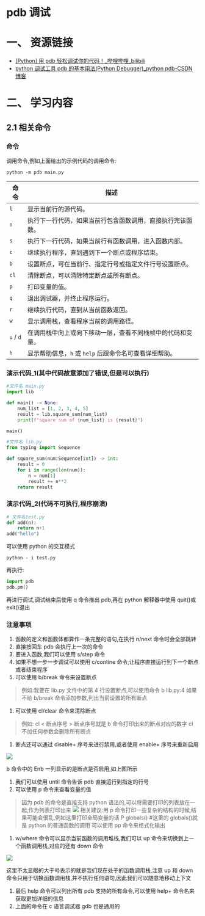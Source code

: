 # pdb 调试

# 一、 资源链接

- [[Python] 用 pdb 轻松调试你的代码！_哔哩哔哩_bilibili](https://www.bilibili.com/video/BV178HVejEjq/?spm_id_from=333.788&vd_source=ced5a6d5721fd19bf99bfaff1eb49a03)
- [python 调试工具 pdb 的基本用法(Python Debugger)_python pdb-CSDN 博客](https://blog.csdn.net/qq_43799400/article/details/122582895)

# 二、 学习内容

## 2.1  相关命令

### 命令

调用命令,例如上面给出的示例代码的调用命令:

`python -m pdb main.py`

| 命令      | 描述                                                       |
| --------- | ---------------------------------------------------------- |
| `l`       | 显示当前行的源代码。                                       |
| `n`       | 执行下一行代码，如果当前行包含函数调用，直接执行完该函数。 |
| `s`       | 执行下一行代码，如果当前行有函数调用，进入函数内部。       |
| `c`       | 继续执行程序，直到遇到下一个断点或程序结束。               |
| `b`       | 设置断点，可在当前行、指定行号或指定文件行号设置断点。     |
| `cl`      | 清除断点，可以清除特定断点或所有断点。                     |
| `p`       | 打印变量的值。                                             |
| `q`       | 退出调试器，并终止程序运行。                               |
| `r`       | 继续执行代码，直到从当前函数返回。                         |
| `w`       | 显示调用栈，查看程序当前的调用路径。                       |
| `u` / `d` | 在调用栈中向上或向下移动一层，查看不同栈帧中的代码和变量。 |
| `h`       | 显示帮助信息，`h` 或 `help` 后跟命令名可查看详细帮助。     |

### 演示代码_1(其中代码故意添加了错误,但是可以执行)

```python
#文件名 main.py
import lib

def main() -> None:
    num_list = [1, 2, 3, 4, 5]
    result = lib.square_sum(num_list)
    print(f"square sum of {num_list} is {result}")

main()
```

```python
#文件名 lib.py
from typing import Sequence

def square_sum(num:Sequence[int]) -> int:
    result = 0
    for i in range(len(num)):
        n = num[1]
        result += n**2
    return result
```

### 演示代码_2(代码不可执行,程序崩溃)

```python
# 文件名test.py
def add(n):
    return n+1
add("hello")
```

可以使用 python 的交互模式

`python - i test.py`

再执行:

```python
import pdb
pdb.pm()
```

再进行调试,调试结束后使用 q 命令推出 pdb,再在 python 解释器中使用 quit()或 exit()退出

### 注意事项

1. 函数的定义和函数体都算作一条完整的语句,在执行 n/next 命令时会全部跳转
2. 直接按回车 pdb 会执行上一次的命令
3. 要进入函数,我们可以使用 s/step 命令
4. 如果不想一步一步调试可以使用 c/contine 命令,让程序直接运行到下一个断点或者结束程序
5. 可以使用 b/break 命令来设置断点

> 例如:我要在 lib.py 文件中的第 4 行设置断点,可以使用命令 b lib.py:4
> 如果不给 b/break 命令添加参数,列出当前设置的所有断点

1. 可以使用 cl/clear 命令来清除断点

> 例如: cl < 断点序号 >  断点序号就是 b 命令打印出来的断点对应的数字
> cl 不加任何参数会删除所有断点

1. 断点还可以通过 disable+ 序号来进行禁用,或者使用 enable+ 序号来重新启用

![](static/HOxlbMITfonSsXxfaswcpZ3bnJd.png)

b 命令中的 Enb 一列显示的是断点是否启用,如上图所示

1. 我们可以使用 until 命令告诉 pdb 直接运行到指定的行号
2. 可以使用 p 命令来查看变量的值

> 因为 pdb 的命令是直接支持 python 语法的,可以将需要打印的列表放在一起,作为列表打印出来
> ![](static/VfA5bv2J6ou4Alx5vfsckheqnQg.png)
> 相关建议:用 p 命令打印一些复杂的结构的时候,结果可能会很乱,例如这里打印全局变量的话
> P globals() #这里的 globals()就是 python 的普通函数的调用
> 可以使用 pp 命令来格式化输出

1. w/where 命令可以显示当前函数的调用堆栈,我们可以 up 命令来切换到上一个函数调用栈,对应的还有 down 命令

![](static/AGG6bWgsSoGhEsxsr6Uck8rNnae.png)

这里不太显眼的大于号表示的就是我们现在处于的函数调用栈,注意 up 和 down 命令只用于切换函数调用栈,并不执行任何语句,因此我们可以随意地移动上下文

1. 最后 help 命令可以列出所有 pdb 支持的所有命令,可以使用 help+ 命令名来获取更加详细的信息
2. 上面的命令在 c 语言调试器 gdb 也是通用的
